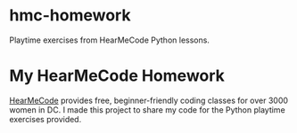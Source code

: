 # hmc-homework
Playtime exercises from HearMeCode Python lessons.

# My HearMeCode Homework

[HearMeCode](https://hearmecode.com/) provides free, beginner-friendly coding classes for over 3000 women in DC. I made this project to share my code for the Python playtime exercises provided.



